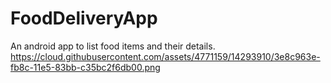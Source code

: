 # FoodDeliveryApp
An android app to list food items and their details.
https://cloud.githubusercontent.com/assets/4771159/14293910/3e8c963e-fb8c-11e5-83bb-c35bc2f6db00.png
